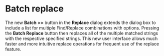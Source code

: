 # Batch replace

The new **Batch >>** button in the **Replace** dialog extends the dialog box to include a list for multiple Find/Replace combinations with options. Pressing the **Batch Replace** button then replaces all of the multiple matched strings with the respective specified strings. This new user interface allows much faster and more intuitive replace operations
for frequent use of the replace feature.
